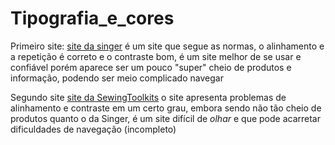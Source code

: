 # Tipografia_e_cores

Primeiro site: <a href="https://loja.singer.com.br/?utm_source=google_ads&utm_medium=search_singer&gad_source=1&gclid=CjwKCAjw3P-2BhAEEiwA3yPhwC8kupSy9Xn6pn3xkWfLkhKsB6DpQaMzMqdmo9hKUAyFgaSc0hnlNBoC7lwQAvD_BwE"> site da singer</a>
é um site que segue as normas, o alinhamento e a repetição é correto e o contraste bom, é um site melhor de se usar e confiável porém aparece ser um pouco "super" cheio de produtos e informação, podendo ser meio complicado navegar

Segundo site <a href="https://sewingtoolkits.com/"> site da SewingToolkits</a>
o site apresenta problemas de alinhamento e contraste em um certo grau, embora sendo não tão cheio de produtos quanto o da Singer, é um site difícil de *olhar* e que pode acarretar dificuldades de navegação
(incompleto)
